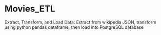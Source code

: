 # Movies_ETL
Extract, Transform, and Load Data: Extract from wikipedia JSON, transform using python pandas dataframe, then load into PostgreSQL database

